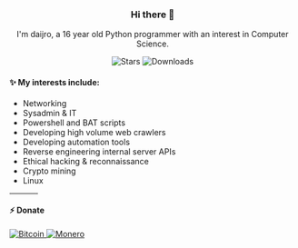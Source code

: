 <p align="center">
    <h3 align="center">Hi there 👋</h3>
    <p align="center">I'm daijro, a 16 year old Python programmer with an interest in Computer Science.</p>
    <p align="center">
        <img alt="Stars" src="https://img.shields.io/github/stars/daijro?color=4caf50&style=for-the-badge">
        <img alt="Downloads" src="https://img.shields.io/github/followers/daijro?color=0f80c1&style=for-the-badge">
    </p>

</p>

#### ✨ My interests include:
- Networking
- Sysadmin & IT
- Powershell and BAT scripts
- Developing high volume web crawlers
- Developing automation tools
- Reverse engineering internal server APIs
- Ethical hacking & reconnaissance
- Crypto mining
- Linux

<hr width=50>

#### ⚡ Donate

<a href="https://www.bitcoinqrcodemaker.com/pay/?type=2&style=bitcoin&address=1G9W9zBAyDmN8wE3LR5JjVbU6LnXBHLKF8">
    <img alt="Bitcoin" src="https://img.shields.io/badge/Donate-BTC%20%E2%86%92-gray.svg?colorA=orange&color=E67132&style=for-the-badge"/>
</a>
<a href="https://www.bitcoinqrcodemaker.com/pay/?type=2&style=monero&address=4B9QaXYesx2ep4PkMuXrR31uMEzNwMqGyKw5sDTyg6ff5PSCXjSULYAP3Bk2TWyVvcRkv11wRyj7JXbUaBvAmXNWBCt2xxf">
    <img alt="Monero" src="https://img.shields.io/badge/Donate-XMR%20%E2%86%92-gray.svg?colorA=655BE1&colorB=4F44D6&style=for-the-badge"/>
</a>
